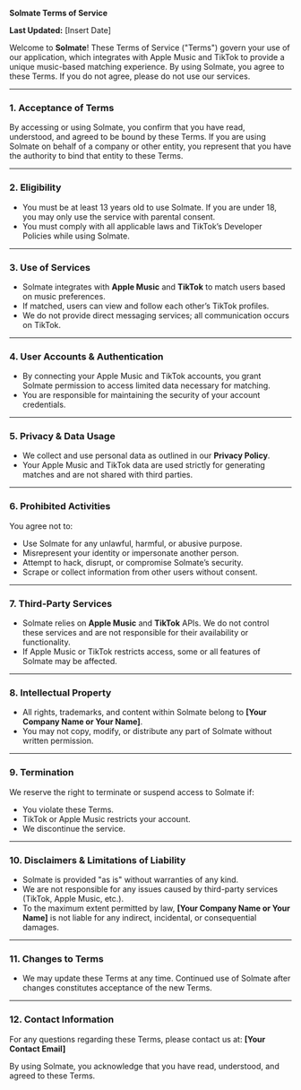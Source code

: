 **Solmate Terms of Service**

**Last Updated:** [Insert Date]

Welcome to **Solmate**! These Terms of Service ("Terms") govern your use of our application, which integrates with Apple Music and TikTok to provide a unique music-based matching experience. By using Solmate, you agree to these Terms. If you do not agree, please do not use our services.

---

### 1. **Acceptance of Terms**
By accessing or using Solmate, you confirm that you have read, understood, and agreed to be bound by these Terms. If you are using Solmate on behalf of a company or other entity, you represent that you have the authority to bind that entity to these Terms.

---

### 2. **Eligibility**
- You must be at least 13 years old to use Solmate. If you are under 18, you may only use the service with parental consent.
- You must comply with all applicable laws and TikTok’s Developer Policies while using Solmate.

---

### 3. **Use of Services**
- Solmate integrates with **Apple Music** and **TikTok** to match users based on music preferences.
- If matched, users can view and follow each other’s TikTok profiles.
- We do not provide direct messaging services; all communication occurs on TikTok.

---

### 4. **User Accounts & Authentication**
- By connecting your Apple Music and TikTok accounts, you grant Solmate permission to access limited data necessary for matching.
- You are responsible for maintaining the security of your account credentials.

---

### 5. **Privacy & Data Usage**
- We collect and use personal data as outlined in our **Privacy Policy**.
- Your Apple Music and TikTok data are used strictly for generating matches and are not shared with third parties.

---

### 6. **Prohibited Activities**
You agree not to:
- Use Solmate for any unlawful, harmful, or abusive purpose.
- Misrepresent your identity or impersonate another person.
- Attempt to hack, disrupt, or compromise Solmate’s security.
- Scrape or collect information from other users without consent.

---

### 7. **Third-Party Services**
- Solmate relies on **Apple Music** and **TikTok** APIs. We do not control these services and are not responsible for their availability or functionality.
- If Apple Music or TikTok restricts access, some or all features of Solmate may be affected.

---

### 8. **Intellectual Property**
- All rights, trademarks, and content within Solmate belong to **[Your Company Name or Your Name]**.
- You may not copy, modify, or distribute any part of Solmate without written permission.

---

### 9. **Termination**
We reserve the right to terminate or suspend access to Solmate if:
- You violate these Terms.
- TikTok or Apple Music restricts your account.
- We discontinue the service.

---

### 10. **Disclaimers & Limitations of Liability**
- Solmate is provided "as is" without warranties of any kind.
- We are not responsible for any issues caused by third-party services (TikTok, Apple Music, etc.).
- To the maximum extent permitted by law, **[Your Company Name or Your Name]** is not liable for any indirect, incidental, or consequential damages.

---

### 11. **Changes to Terms**
- We may update these Terms at any time. Continued use of Solmate after changes constitutes acceptance of the new Terms.

---

### 12. **Contact Information**
For any questions regarding these Terms, please contact us at: **[Your Contact Email]**

By using Solmate, you acknowledge that you have read, understood, and agreed to these Terms.


